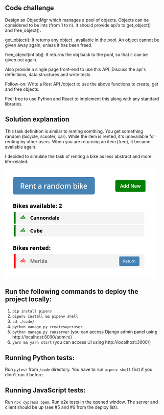 ## Code challenge

Design an ObjectMgr which manages a pool of objects. Objects can be considered to be ints (from 1 to n). It should provide api's to get_object() and free_object().

get_object(): It returns any object , available in the pool. An object cannot be given away again, unless it has been freed.

free_object(int obj): It returns the obj back to the pool, so that it can be given out again.

Also provide a single page front-end to use this API. Discuss the api's definitions, data structures and write tests.

Follow-on:
Write a Rest API /object to use the above functions to create, get and free objects.

Feel free to use Python and React to implement this along with any standard libraries.


## Solution explanation

This task definition is similar to renting somthing.
You get something random (bicycle, scooter, car).
While the item is rented, it's unavailable for renting by other users.
When you are returning an item (free), it became available again. 

I decided to simulate the task of renting a bike as less abstract and more life-related.

![ui_bikes_for_rent](./readme_images/ui_bikes_for_rent.png)


## Run the following commands to deploy the project locally:

1. `pip install pipenv`
2. `pipenv install && pipenv shell`
3. `cd ./code/`
4. `python manage.py createsuperuser`
5. `python manage.py runserver` (you can access Django admin panel using http://localhost:8000/admin/)
6. `yarn && yarn start` (you can access UI using http://localhost:3000/)


## Running Python tests:

Run `pytest` from `/code` directory.
You have to run `pipenv shell` first if you didn't run it before.


## Running JavaScript tests:

Run `npx cypress open`. Run e2e tests in the opened window.
The server and client should be up (see #5 and #6 from the deploy list).
